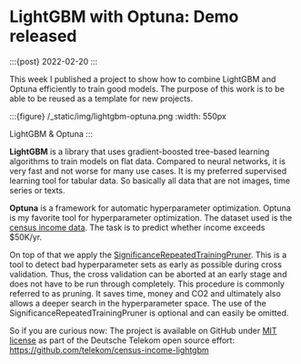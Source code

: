# LightGBM with Optuna: Demo released

:::{post} 2022-02-20
:::

This week I published a project to show how to combine
LightGBM and Optuna efficiently to train good models.
The purpose of this work is to be able to be reused as a template for new projects.

:::{figure} /\_static/img/lightgbm-optuna.png
:width: 550px

LightGBM & Optuna
:::

**LightGBM** is a library that uses gradient-boosted tree-based learning algorithms to train models on flat data.
Compared to neural networks, it is very fast and not worse for many use cases.
It is my preferred supervised learning tool for tabular data.
So basically all data that are not images, time series or texts.

**Optuna** is a framework for automatic hyperparameter optimization.
Optuna is my favorite tool for hyperparameter optimization.
The dataset used is the [census income data](https://archive-beta.ics.uci.edu/ml/datasets/census+income).
The task is to predict whether income exceeds $50K/yr.

On top of that we apply the
[SignificanceRepeatedTrainingPruner](https://telekom.github.io/HPOflow/doc/SignificanceRepeatedTrainingPruner.html#significancerepeatedtrainingpruner-doc).
This is a tool to detect bad hyperparameter sets as early as possible during cross validation.
Thus, the cross validation can be aborted at an early stage and does not have to be run through completely.
This procedure is commonly referred to as pruning.
It saves time, money and CO2 and ultimately also allows a deeper search in the hyperparameter space.
The use of the SignificanceRepeatedTrainingPruner is optional and can easily be omitted.

So if you are curious now: The project is available on GitHub under [MIT license](https://opensource.org/licenses/MIT)
as part of the Deutsche Telekom open source effort: <https://github.com/telekom/census-income-lightgbm>

